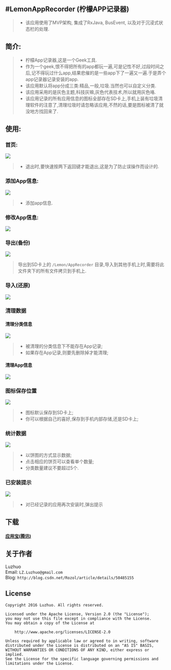 #LemonAppRecorder (柠檬APP记录器)
---
> - 该应用使用了MVP架构, 集成了RxJava, BusEvent, 以及对于沉浸式状态栏的处理.

## 简介:
> - 柠檬App记录器,这是一个Geek工具.  
> - 作为一个geek,恨不得把所有的app都玩一遍,可是记性不好,过段时间之后,记不得玩过什么app,结果悲催的是一些app下了一遍又一遍.于是弄个app记录器记录安装的app.  
> - 该应用默认将app分成三类:精品,一般,垃圾.当然也可以自定义分类.  
> - 该应用采用的是灰色主题,科技灰嘛,灰色代表技术,所以就用灰色咯.  
> - 该应用记录的所有应用信息的图标全部存在SD卡上,手机上装有垃圾清理软件的注意了,清理垃圾时请忽略该应用,不然的话,要是图标被清了就没地方找回来了.  

## 使用:
### 首页:
![](/Resources/Android/LemonAppRecorder/LemonAppRecorder1.jpeg)
> - 退出时,要快速按两下返回键才能退出,这是为了防止误操作而设计的.

### 添加App信息:
![](/screenshot/LemonAppRecorder2.gif)
> - 添加app信息.

### 修改App信息:
![](/screenshot/LemonAppRecorder3.gif)

### 导出(备份)
![](/screenshot/LemonAppRecorder4.gif)
> 导出到SD卡上的 `/Lemon/AppRecorder` 目录,导入到其他手机上时,需要将此文件夹下的所有文件拷贝到手机上.

### 导入(还原)
![](/screenshot/LemonAppRecorder5.gif)

### 清理数据
#### 清理分类信息
![](/screenshot/LemonAppRecorder6.gif)
> - 被清理的分类信息下不能存在App记录;
> - 如果存在App记录,则要先删除掉才能清理;

#### 清理App信息
![](/screenshotr/LemonAppRecorder7.gif)

### 图标保存位置
![](/screenshot/LemonAppRecorder8.gif)
> - 图标默认保存到SD卡上;
> - 你可以根据自己的喜好,保存到手机内部存储,还是SD卡上;

### 统计数据
![](/screenshot/LemonAppRecorder9.gif)
> - 以饼图的方式显示数据;
> - 点击相应的饼页可以查看单个数量;
> - 分类数量建议不要超过5个.

### 已安装提示
![](/screenshot/LemonAppRecorder10.gif)
> - 对已经记录的应用再次安装时,弹出提示

## 下载
#### [应用宝(腾讯)](http://android.myapp.com/myapp/detail.htm?apkName=com.luzhuo.lemon.lemonapprecorder)

## 关于作者

Luzhuo  
Email: `LZ.Luzhuo@gmail.com`  
Blog: `http://blog.csdn.net/Rozol/article/details/50485155`  


## License

	Copyright 2016 Luzhuo. All rights reserved.
	
	Licensed under the Apache License, Version 2.0 (the "License");
	you may not use this file except in compliance with the License.
	You may obtain a copy of the License at
	
	    http://www.apache.org/licenses/LICENSE-2.0
	
	Unless required by applicable law or agreed to in writing, software
	distributed under the License is distributed on an "AS IS" BASIS,
	WITHOUT WARRANTIES OR CONDITIONS OF ANY KIND, either express or implied.
	See the License for the specific language governing permissions and
	limitations under the License.